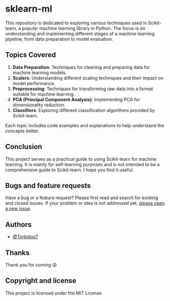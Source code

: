 # sklearn-ml

This repository is dedicated to exploring various techniques used in Scikit-learn, a popular machine learning library in Python. The focus is on understanding and implementing different stages of a machine learning pipeline, from data preparation to model evaluation.

## Topics Covered

1. **Data Preparation**: Techniques for cleaning and preparing data for machine learning models.
2. **Scalers**: Understanding different scaling techniques and their impact on model performance.
3. **Preprocessing**: Techniques for transforming raw data into a format suitable for machine learning.
4. **PCA (Principal Component Analysis)**: Implementing PCA for dimensionality reduction.
5. **Classifiers**: Exploring different classification algorithms provided by Scikit-learn.

Each topic includes code examples and explanations to help understand the concepts better.

## Conclusion

This project serves as a practical guide to using Scikit-learn for machine learning. It is mainly for self-learning purposes and is not intended to be a comprehensive guide to Scikit-learn. I hope you find it useful.

## Bugs and feature requests

Have a bug or a feature request? Please first read and search for existing and closed issues. If your problem or idea is not addressed yet, [please open a new issue](https://github.com/Torbidos7/artery-detection/issues/new).

## Authors

- [@Torbidos7](https://github.com/Torbidos7)

## Thanks

Thank you for coming :stuck_out_tongue_closed_eyes:

## Copyright and license

This project is licensed under the MIT License.


